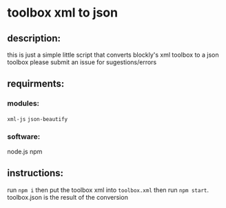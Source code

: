 # toolbox xml to json

## description:
this is just a simple little script that converts blockly's xml toolbox to a json toolbox
please submit an issue for sugestions/errors

## requirments:
### modules:
`xml-js`
`json-beautify`
### software:
node.js
npm

## instructions:
run `npm i` then
put the toolbox xml into `toolbox.xml` then 
run `npm start`.
toolbox.json is the result of the conversion